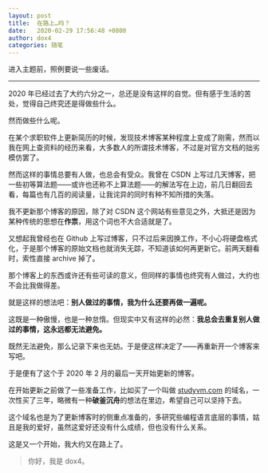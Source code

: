 ```yaml
---
layout: post
title:  在路上…吗？
date:   2020-02-29 17:56:48 +0800
author: dox4
categories: 随笔
---
```


进入主题前，照例要说一些废话。

---

2020 年已经过去了大约六分之一，总还是没有这样的自觉。但有感于生活的苦处，觉得自己终究还是得做些什么。

然而做些什么呢。

在某个求职软件上更新简历的时候，发现技术博客某种程度上变成了刚需，然而以我在网上查资料的经历来看，大多数人的所谓技术博客，不过是对官方文档的拙劣模仿罢了。

然而这样的事情总要有人做，也总会有受众。我曾在 CSDN 上写过几天博客，把一些初等算法题——或许也还称不上算法题——的解法写在上边，前几日翻回去看，每篇也有几百的阅读量，让我诧异的同时有种不知所措的失落。

我不更新那个博客的原因，除了对 CSDN 这个网站有些意见之外，大抵还是因为某种传统的思想在**作祟**，用这个词也不大合适就是了。

又想起我曾经也在 Github 上写过博客，只不过后来因换工作，不小心将硬盘格式化，于是那个博客的原始文档也就消失无踪，不知道该如何再更新它。前两天翻看时，索性直接 archive 掉了。

那个博客上的东西或许还有些可读的意义，但同样的事情也终究有人做过，大约也不会比我做得差。

就是这样的想法吧：**别人做过的事情，我为什么还要再做一遍呢。**

这既是一种傲慢，也是一种怠惰。但现实中又有这样的必然：**我总会去重复别人做过的事情，这永远都无法避免。**

既然无法避免，那么记录下来也无妨。于是便这样决定了——再重新开一个博客来写吧。

于是便有了这个于 2020 年 2 月的最后一天开始更新的博客。

在开始更新之前做了一些准备工作，比如买了一个叫做 [studyvm.com](https://studyvm.com) 的域名，一次性买了三年，略微有一种**破釜沉舟**的想法在里边，希望自己可以坚持下去。

这个域名也是为了更新博客时的侧重点准备的，多研究些编程语言底层的事情，姑且是我的爱好，虽然这爱好还没有什么成绩，但也没有什么关系。

这是又一个开始，我大约又在路上了。

> 你好，我是 dox4。